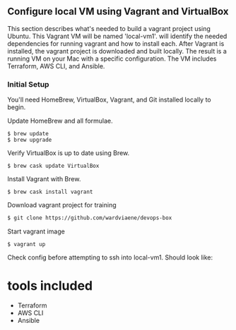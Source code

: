 ## Configure local VM using Vagrant and VirtualBox
This section describes what's needed to build a vagrant project using Ubuntu.  This Vagrant VM will be named 'local-vm1'.  will identify the needed dependencies for running vagrant and how to install each.  After Vagrant is installed, the vagrant project is downloaded and built locally.  The result is a running VM on your Mac with a specific configuration.  The VM includes Terraform, AWS CLI, and Ansible.

### Initial Setup
You'll need HomeBrew, VirtualBox, Vagrant, and Git installed locally to begin.

Update HomeBrew and all formulae.
```shell
$ brew update
$ brew upgrade
```

Verify VirtualBox is up to date using Brew.
```shell
$ brew cask update VirtualBox
```

Install Vagrant with Brew.
```shell
$ brew cask install vagrant
```

Download vagrant project for training
```bash
$ git clone https://github.com/wardviaene/devops-box
```

Start vagrant image
```shell
$ vagrant up
```

Check config before attempting to ssh into local-vm1.  Should look like:



# tools included
* Terraform
* AWS CLI
* Ansible
